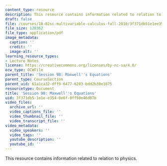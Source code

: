 ```yaml
---
content_type: resource
description: This resource contains information related to relation to physics.
draft: false
file: /courses/18-02sc-multivariable-calculus-fall-2010/3f371db51e1ee3540e6f0ff50e46d07b_MIT18_02SC_MNotes_v15.2to3.pdf
file_size: 128362
file_type: application/pdf
image_metadata:
  caption: ''
  credit: ''
  image-alt: ''
learning_resource_types:
- Lecture Notes
license: https://creativecommons.org/licenses/by-nc-sa/4.0/
ocw_type: OCWFile
parent_title: 'Session 98: Maxwell''s Equations'
parent_type: CourseSection
parent_uid: 61a1ca32-dff9-6477-6203-bdd2b30e1875
resourcetype: Document
title: 'Session 98: Maxwell''s Equations'
uid: 3f371db5-1e1e-e354-0e6f-0ff50e46d07b
video_files:
  archive_url: ''
  video_captions_file: ''
  video_thumbnail_file: ''
  video_transcript_file: ''
video_metadata:
  video_speakers: ''
  video_tags: ''
  youtube_description: ''
  youtube_id: ''
---
```

This resource contains information related to relation to physics.